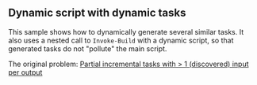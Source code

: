 
## Dynamic script with dynamic tasks

This sample shows how to dynamically generate several similar tasks. It also
uses a nested call to `Invoke-Build` with a dynamic script, so that generated
tasks do not "pollute" the main script.

The original problem: [Partial incremental tasks with > 1 (discovered) input per output](https://github.com/nightroman/Invoke-Build/issues/141)
